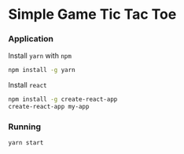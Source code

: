 # Simple Game Tic Tac Toe

### Application

Install `yarn` with `npm`

```sh
npm install -g yarn
```

Install `react`
```sh
npm install -g create-react-app
create-react-app my-app
```

### Running

```sh
yarn start
```
